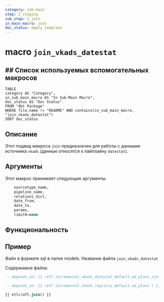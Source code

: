 ```yaml
---
category: sub_main
step: 2_staging
sub_step: 1_join
in_main_macro: join
doc_status: empty_template
---
```

# macro `join_vkads_datestat`

## ## Список используемых вспомогательных макросов

```dataview
TABLE 
category AS "Category", 
in_sub_main_macro AS "In Sub-Main Macro",
doc_status AS "Doc Status"
FROM "dbt Package"
WHERE file.name != "README" AND contains(in_sub_main_macro, "join_vkads_datestat")
SORT doc_status
```
## Описание

Этот подвид макроса `join` предназначен для работы с данными источника `vkads` (данные  относятся к пайплайну `datestat`).

## Аргументы

Этот макрос принимает следующие аргументы:
```sql
    sourcetype_name,
    pipeline_name,
    relations_dict,
    date_from,
    date_to,
    params,
    limit0=none
```
## Функциональность

## Пример

Файл в формате sql в папке models. Название файла `join_vkads_datestat`

Содержимое файла:
```sql
-- depends_on: {{ ref('incremental_vkads_datestat_default_ad_plans_statistics') }}

-- depends_on: {{ ref('incremental_vkads_registry_default_ad_plans') }}

{{ etlcraft.join() }}
```
